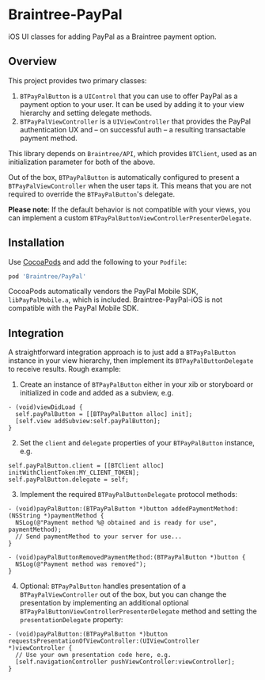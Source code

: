 # Braintree-PayPal

iOS UI classes for adding PayPal as a Braintree payment option.

## Overview

This project provides two primary classes:

1. `BTPayPalButton` is a `UIControl` that you can use to offer PayPal as a payment option to your user. It can be used by adding it to your view hierarchy and setting delegate methods.
2. `BTPayPalViewController` is a `UIViewController` that provides the PayPal authentication UX and – on successful auth – a resulting transactable payment method.

This library depends on `Braintree/API`, which provides `BTClient`, used as an initialization parameter for both of the above.

Out of the box, `BTPayPalButton` is automatically configured to present a `BTPayPalViewController`
when the user taps it. This means that you are not required to override the `BTPayPalButton`'s delegate.

**Please note**: If the default behavior is not compatible with your views, you can implement a
 custom `BTPayPalButtonViewControllerPresenterDelegate`.

## Installation

Use [CocoaPods](https://cocoapods.com) and add the following to your `Podfile`:

```ruby
pod 'Braintree/PayPal'
```

CocoaPods automatically vendors the PayPal Mobile SDK, `libPayPalMobile.a`, which is included. Braintree-PayPal-iOS is not compatible with the PayPal Mobile SDK.

## Integration

A straightforward integration approach is to just add a `BTPayPalButton` instance in your view hierarchy, then implement its `BTPayPalButtonDelegate` to receive results. Rough example:

1. Create an instance of `BTPayPalButton` either in your xib or storyboard or initialized in code and added as a subview, e.g.

```obj-c
- (void)viewDidLoad {
  self.payPalButton = [[BTPayPalButton alloc] init];
  [self.view addSubview:self.payPalButton];
}
```

2. Set the `client` and `delegate` properties of your `BTPayPalButton` instance, e.g.

```obj-c
self.payPalButton.client = [[BTClient alloc] initWithClientToken:MY_CLIENT_TOKEN];
self.payPalButton.delegate = self;
```

3. Implement the required `BTPayPalButtonDelegate` protocol methods:

```obj-c
- (void)payPalButton:(BTPayPalButton *)button addedPaymentMethod:(NSString *)paymentMethod {
  NSLog(@"Payment method %@ obtained and is ready for use", paymentMethod);
  // Send paymentMethod to your server for use...
}

- (void)payPalButtonRemovedPaymentMethod:(BTPayPalButton *)button {
  NSLog(@"Payment method was removed");
}
```

4. Optional: `BTPayPalButton` handles presentation of a `BTPayPalViewController` out of the box, but you can change the presentation by implementing
an additional optional `BTPayPalButtonViewControllerPresenterDelegate` method and setting the `presentationDelegate` property:

```obj-c
- (void)payPalButton:(BTPayPalButton *)button requestsPresentationOfViewController:(UIViewController *)viewController {
  // Use your own presentation code here, e.g.
  [self.navigationController pushViewController:viewController];
}
```
